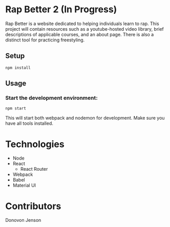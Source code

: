 # Rap Better 2 (In Progress)
Rap Better is a website dedicated to helping individuals learn to rap. This project will contain resources such as a youtube-hosted video library, brief descriptions of applicable courses, and an about page. There is also a distinct tool for practicing freestyling. 

Setup
---
 
```
npm install
```

Usage
---
 
### Start the development environment:
 
```
npm start
```
This will start both webpack and nodemon for development. Make sure you have all tools installed. 

# Technologies
 - Node
 - React
    - React Router
 - Webpack
 - Babel
 - Material UI

 # Contributors 

 Donovon Jenson

